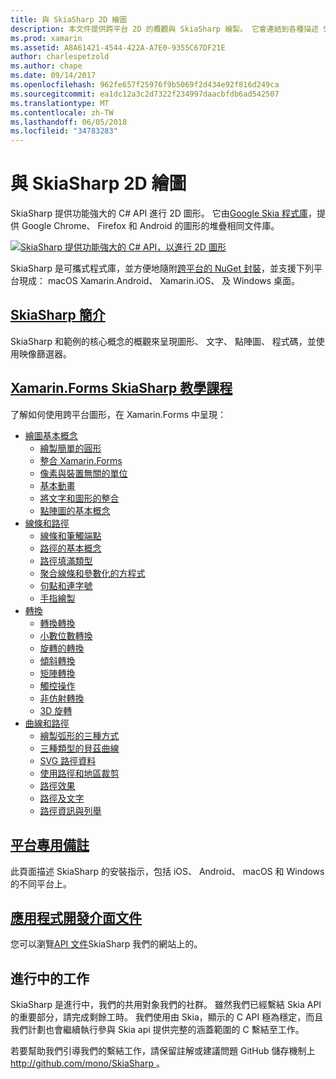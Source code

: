```yaml
---
title: 與 SkiaSharp 2D 繪圖
description: 本文件提供跨平台 2D 的概觀與 SkiaSharp 繪製。 它會連結到各種描述 SkiaSharp 的輔助線和其各種應用程式開發介面。
ms.prod: xamarin
ms.assetid: A8A61421-4544-422A-A7E0-9355C67DF21E
author: charlespetzold
ms.author: chape
ms.date: 09/14/2017
ms.openlocfilehash: 962fe657f25976f9b5069f2d434e92f816d249ca
ms.sourcegitcommit: ea1dc12a3c2d7322f234997daacbfdb6ad542507
ms.translationtype: MT
ms.contentlocale: zh-TW
ms.lasthandoff: 06/05/2018
ms.locfileid: "34783283"
---
```

# <a name="2d-drawing-with-skiasharp"></a>與 SkiaSharp 2D 繪圖

SkiaSharp 提供功能強大的 C# API 進行 2D 圖形。 它由[Google Skia 程式庫](http://skia.org)，提供 Google Chrome、 Firefox 和 Android 的圖形的堆疊相同文件庫。

[![](images/ide-sml.png "SkiaSharp 提供功能強大的 C# API，以進行 2D 圖形")](images/ide.png#lightbox)

SkiaSharp 是可攜式程式庫，並方便地隨附[跨平台的 NuGet 封裝](https://www.nuget.org/packages/SkiaSharp)，並支援下列平台現成： macOS Xamarin.Android、 Xamarin.iOS、 及 Windows 桌面。

## <a name="introduction-to-skiasharpgraphics-gamesskiasharpintroductionmd"></a>[SkiaSharp 簡介](~/graphics-games/skiasharp/introduction.md)

SkiaSharp 和範例的核心概念的概觀來呈現圖形、 文字、 點陣圖、 程式碼，並使用映像篩選器。

## <a name="skiasharp-tutorials-for-xamarinformsxamarin-formsuser-interfacegraphicsskiasharpindexmd"></a>[Xamarin.Forms SkiaSharp 教學課程](~/xamarin-forms/user-interface/graphics/skiasharp/index.md)

了解如何使用跨平台圖形，在 Xamarin.Forms 中呈現：

- [繪圖基本概念](~/xamarin-forms/user-interface/graphics/skiasharp/basics/index.md)
  * [繪製簡單的圓形](~/xamarin-forms/user-interface/graphics/skiasharp/basics/circle.md)
  * [整合 Xamarin.Forms](~/xamarin-forms/user-interface/graphics/skiasharp/basics/integration.md)
  * [像素與裝置無關的單位](~/xamarin-forms/user-interface/graphics/skiasharp/basics/pixels.md)
  * [基本動畫](~/xamarin-forms/user-interface/graphics/skiasharp/basics/animation.md)
  * [將文字和圖形的整合](~/xamarin-forms/user-interface/graphics/skiasharp/basics/text.md)
  * [點陣圖的基本概念](~/xamarin-forms/user-interface/graphics/skiasharp/basics/bitmaps.md)
- [線條和路徑](~/xamarin-forms/user-interface/graphics/skiasharp/paths/index.md)
  * [線條和筆觸端點](~/xamarin-forms/user-interface/graphics/skiasharp/paths/lines.md)
  * [路徑的基本概念](~/xamarin-forms/user-interface/graphics/skiasharp/paths/paths.md)
  * [路徑填滿類型](~/xamarin-forms/user-interface/graphics/skiasharp/paths/fill-types.md)
  * [聚合線條和參數化的方程式](~/xamarin-forms/user-interface/graphics/skiasharp/paths/polylines.md)
  * [句點和連字號](~/xamarin-forms/user-interface/graphics/skiasharp/paths/dots.md)
  * [手指繪製](~/xamarin-forms/user-interface/graphics/skiasharp/paths/finger-paint.md)
- [轉換](~/xamarin-forms/user-interface/graphics/skiasharp/transforms/index.md)
  * [轉換轉換](~/xamarin-forms/user-interface/graphics/skiasharp/transforms/translate.md)
  * [小數位數轉換](~/xamarin-forms/user-interface/graphics/skiasharp/transforms/scale.md)
  * [旋轉的轉換](~/xamarin-forms/user-interface/graphics/skiasharp/transforms/rotate.md)
  * [傾斜轉換](~/xamarin-forms/user-interface/graphics/skiasharp/transforms/skew.md)
  * [矩陣轉換](~/xamarin-forms/user-interface/graphics/skiasharp/transforms/matrix.md)
  * [觸控操作](~/xamarin-forms/user-interface/graphics/skiasharp/transforms/touch.md)
  * [非仿射轉換](~/xamarin-forms/user-interface/graphics/skiasharp/transforms/non-affine.md)
  * [3D 旋轉](~/xamarin-forms/user-interface/graphics/skiasharp/transforms/3d-rotation.md)
- [曲線和路徑](~/xamarin-forms/user-interface/graphics/skiasharp/curves/index.md)
  * [繪製弧形的三種方式](~/xamarin-forms/user-interface/graphics/skiasharp/curves/arcs.md)
  * [三種類型的貝茲曲線](~/xamarin-forms/user-interface/graphics/skiasharp/curves/beziers.md)
  * [SVG 路徑資料](~/xamarin-forms/user-interface/graphics/skiasharp/curves/path-data.md)
  * [使用路徑和地區裁剪](~/xamarin-forms/user-interface/graphics/skiasharp/curves/clipping.md)
  * [路徑效果](~/xamarin-forms/user-interface/graphics/skiasharp/curves/effects.md)
  * [路徑及文字](~/xamarin-forms/user-interface/graphics/skiasharp/curves/text-paths.md)
  * [路徑資訊與列舉](~/xamarin-forms/user-interface/graphics/skiasharp/curves/information.md)

## <a name="platform-specific-notesgraphics-gamesskiasharpplatformmd"></a>[平台專用備註](~/graphics-games/skiasharp/platform.md)

此頁面描述 SkiaSharp 的安裝指示，包括 iOS、 Android、 macOS 和 Windows 的不同平台上。

## <a name="api-documentationhttpsdeveloperxamarincomapinamespaceskiasharp"></a>[應用程式開發介面文件](https://developer.xamarin.com/api/namespace/SkiaSharp/)

您可以瀏覽[API 文件](https://developer.xamarin.com/api/namespace/SkiaSharp/)SkiaSharp 我們的網站上的。

## <a name="work-in-progress"></a>進行中的工作

SkiaSharp 是進行中，我們的共用對象我們的社群。 雖然我們已經繫結 Skia API 的重要部分，請完成剩餘工時。 我們使用由 Skia，顯示的 C API 極為穩定，而且我們計劃也會繼續執行參與 Skia api 提供完整的涵蓋範圍的 C 繫結至工作。

若要幫助我們引導我們的繫結工作，請保留註解或建議問題 GitHub 儲存機制上[ http://github.com/mono/SkiaSharp ](http://github.com/mono/SkiaSharp)。

